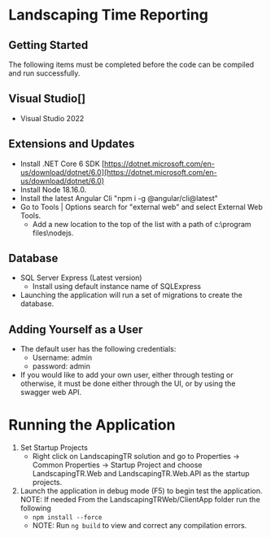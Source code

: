 # Landscaping Time Reporting
## Getting Started

The following items must be completed before the code can be compiled and run successfully.

## Visual Studio[]

-   Visual Studio 2022

## Extensions and Updates

-   Install .NET Core 6 SDK  [https://dotnet.microsoft.com/en-us/download/dotnet/6.0](https://dotnet.microsoft.com/en-us/download/dotnet/6.0)
-   Install Node 18.16.0.
-   Install the latest Angular Cli "npm i -g @angular/cli@latest"
-   Go to Tools | Options search for "external web" and select External Web Tools.
    -   Add a new location to the top of the list with a path of c:\program files\nodejs.

## Database

-   SQL Server Express (Latest version)
    -   Install using default instance name of SQLExpress
-   Launching the application will run a set of migrations to create the database.

## Adding Yourself as a User
- The default user has the following credentials:
	- Username: admin
	- password: admin
- If you would like to add your own user, either through testing or otherwise, it must be done either through the UI, or by using the swagger web API. 



# Running the Application

1.  Set Startup Projects
    -   Right click on LandscapingTR solution and go to Properties -> Common Properties -> Startup Project and choose  LandscapingTR.Web and  LandscapingTR.Web.API as the startup projects.
2.  Launch the application in debug mode (F5) to begin test the application.  
    NOTE: If needed From the   LandscapingTRWeb/ClientApp folder run the following
    -   `npm install --force`
    -   NOTE: Run  `ng build`  to view and correct any compilation errors.

